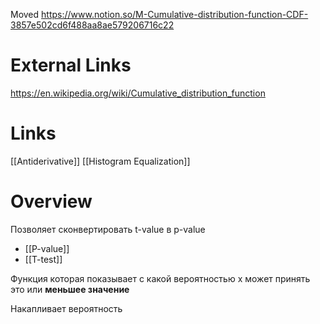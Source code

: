 
Moved
https://www.notion.so/M-Cumulative-distribution-function-CDF-3857e502cd6f488aa8ae579206716c22

# External Links

https://en.wikipedia.org/wiki/Cumulative_distribution_function

# Links

[[Antiderivative]]
[[Histogram Equalization]]

# Overview

Позволяет сконвертировать t-value в p-value
- [[P-value]]
- [[T-test]]

Функция которая показывает с какой вероятностью x может принять это или **меньшее значение**

Накапливает вероятность